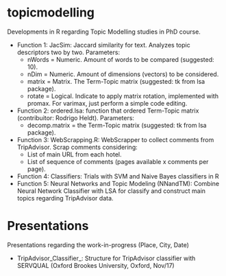 # topicmodelling
Developments in R regarding Topic Modelling studies in PhD course.
- Function 1: JacSim: Jaccard similarity for text. Analyzes topic descriptors two by two. Parameters:
  - nWords = Numeric. Amount of words to be compared (suggested: 10).
  - nDim = Numeric. Amount of dimensions (vectors) to be considered.
  - matrix = Matrix. The Term-Topic matrix (suggested: tk from lsa package).
  - rotate = Logical. Indicate to apply matrix rotation, implemented with promax. For varimax, just perform a simple code editing. 
- Function 2: ordered.lsa: function that ordered Term-Topic matrix (contribuitor: Rodrigo Heldt). Parameters:
  - decomp.matrix = the Term-Topic matrix (suggested: tk from lsa package).
- Function 3: WebScrapping.R: WebScrapper to collect comments from TripAdvisor. Scrap comments considering:
  - List of main URL from each hotel.
  - List of sequence of comments (pages available x comments per page).
- Function 4: Classifiers: Trials with SVM and Naive Bayes classifiers in R
- Function 5: Neural Networks and Topic Modeling (NNandTM): Combine Neural Network Classifier with LSA for classify and construct main topics regarding TripAdvisor data.

# Presentations
  Presentations regarding the work-in-progress (Place, City, Date)
  - TripAdvisor_Classifier_: Structure for TripAdvisor classifier with SERVQUAL (Oxford Brookes University, Oxford, Nov/17)
